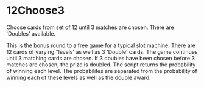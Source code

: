 # 12Choose3
Choose cards from set of 12 until 3 matches are chosen. There are 'Doubles' available.

This is the bonus round to a free game for a typical slot machine. There are 12 cards of varying "levels' as well as 3 'Double' cards. The game continues until 3 matching cards are chosen. If 3 doubles have been chosen before 3 matches are chosen, the prize is doubled. The script returns the probability of winning each level. The probabilites are separated from the probability of winning each of these levels as well as the double award. 
